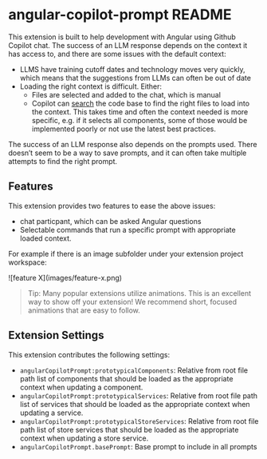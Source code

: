 # angular-copilot-prompt README

This extension is built to help development with Angular using Github Copilot chat. The success of an LLM response depends on the context it has access to, and there are some issues with the default context:

- LLMS have training cutoff dates and technology moves very quickly, which means that the suggestions from LLMs can often be out of date
- Loading the right context is difficult. Either:
  - Files are selected and added to the chat, which is manual
  - Copilot can [search](https://code.visualstudio.com/docs/copilot/reference/workspace-context) the code base to find the right files to load into the context. This takes time and often the context needed is more specific, e.g. if it selects all components, some of those would be implemented poorly or not use the latest best practices.

The success of an LLM response also depends on the prompts used. There doesn’t seem to be a way to save prompts, and it can often take multiple attempts to find the right prompt.

## Features

This extension provides two features to ease the above issues:

- chat particpant, which can be asked Angular questions
- Selectable commands that run a specific prompt with appropriate loaded context.

For example if there is an image subfolder under your extension project workspace:

\!\[feature X\]\(images/feature-x.png\)

> Tip: Many popular extensions utilize animations. This is an excellent way to show off your extension! We recommend short, focused animations that are easy to follow.

## Extension Settings

This extension contributes the following settings:

- `angularCopilotPrompt:prototypicalComponents`: Relative from root file path list of components that should be loaded as the appropriate context when updating a component.
- `angularCopilotPrompt:prototypicalServices`: Relative from root file path list of services that should be loaded as the appropriate context when updating a service.
- `angularCopilotPrompt:prototypicalStoreServices`: Relative from root file path list of store services that should be loaded as the appropriate context when updating a store service.
- `angularCopilotPrompt.basePrompt`: Base prompt to include in all prompts
